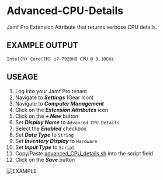 # Advanced-CPU-Details
Jamf Pro Extension Attribute that returns verbose CPU details.

## EXAMPLE OUTPUT
```Intel(R) Core(TM) i7-7920HQ CPU @ 3.10GHz```

## USEAGE
1. Log into your Jamf Pro tenant
2. Navigate to **_Settings_** (Gear Icon)
3. Navigate to **_Computer Management_**
4. Click on the **_Extension Attributes_** icon
5. Click on the **_+ New_** button
6. Set **_Display Name_** to ```Advanced CPU Details```
7. Select the **_Enabled_** checkbox
8. Set **_Data Type_** to ```String```
9. Set **_Inventory Display_** to ```Hardware```
10. Set **_Input Type_** to ```Script```
11. Copy/Paste [advanced_CPU_details.sh](advanced_CPU_details.sh) into the script field
12. Click on the **_Save_** button

![EXAMPLE](Images/Jamf_Pro-Settings-Computer_Management-Extension_Attributes.png)
